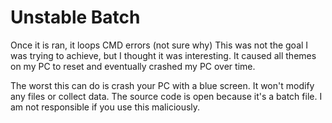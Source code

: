 # Unstable Batch
Once it is ran, it loops CMD errors (not sure why)
This was not the goal I was trying to achieve, but I thought it was interesting. It caused all themes on my PC to reset and eventually crashed my PC over time.

The worst this can do is crash your PC with a blue screen. It won't modify any files or collect data. The source code is open because it's a batch file. I am not responsible if you use this maliciously.
